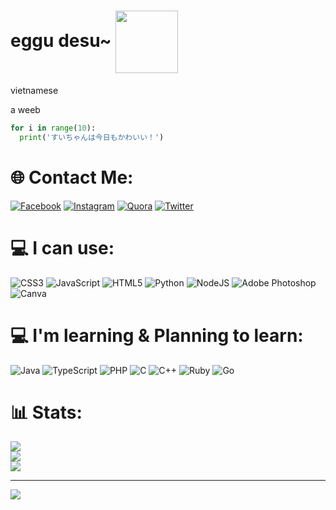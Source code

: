 <h1>eggu desu~ <img src="https://cdn.discordapp.com/emojis/557393461620506634.gif?size=128" style="width: 100px; vertical-align: middle"></img></h1>

vietnamese

a weeb

```py
for i in range(10):
  print('すいちゃんは今日もかわいい！')
```

# 🌐 Contact Me:
[![Facebook](https://img.shields.io/badge/Facebook-%231877F2.svg?logo=Facebook&logoColor=white)](https://facebook.com/pdteggman) [![Instagram](https://img.shields.io/badge/Instagram-%23E4405F.svg?logo=Instagram&logoColor=white)](https://instagram.com/benny_ng08) [![Quora](https://img.shields.io/badge/Quora-%23B92B27.svg?logo=Quora&logoColor=white)](https://quora.com/profile/piaw505) [![Twitter](https://img.shields.io/badge/Twitter-%231DA1F2.svg?logo=Twitter&logoColor=white)](https://twitter.com/piaw505) 

# 💻 I can use:
![CSS3](https://img.shields.io/badge/css3-%231572B6.svg?style=for-the-badge&logo=css3&logoColor=white) ![JavaScript](https://img.shields.io/badge/javascript-%23323330.svg?style=for-the-badge&logo=javascript&logoColor=%23F7DF1E) ![HTML5](https://img.shields.io/badge/html5-%23E34F26.svg?style=for-the-badge&logo=html5&logoColor=white) ![Python](https://img.shields.io/badge/python-3670A0?style=for-the-badge&logo=python&logoColor=ffdd54) ![NodeJS](https://img.shields.io/badge/node.js-6DA55F?style=for-the-badge&logo=node.js&logoColor=white) ![Adobe Photoshop](https://img.shields.io/badge/adobephotoshop-%2331A8FF.svg?style=for-the-badge&logo=adobephotoshop&logoColor=white) ![Canva](https://img.shields.io/badge/Canva-%2300C4CC.svg?style=for-the-badge&logo=Canva&logoColor=white)

# 💻 I'm learning & Planning to learn:
![Java](https://img.shields.io/badge/java-%23ED8B00.svg?style=for-the-badge&logo=java&logoColor=white) ![TypeScript](https://img.shields.io/badge/typescript-%23007ACC.svg?style=for-the-badge&logo=typescript&logoColor=white) ![PHP](https://img.shields.io/badge/php-%23777BB4.svg?style=for-the-badge&logo=php&logoColor=white) ![C](https://img.shields.io/badge/c-%2300599C.svg?style=for-the-badge&logo=c&logoColor=white) ![C++](https://img.shields.io/badge/c++-%2300599C.svg?style=for-the-badge&logo=c%2B%2B&logoColor=white) ![Ruby](https://img.shields.io/badge/ruby-%23CC342D.svg?style=for-the-badge&logo=ruby&logoColor=white) ![Go](https://img.shields.io/badge/go-%2300ADD8.svg?style=for-the-badge&logo=go&logoColor=white)

# 📊 Stats:
![](https://github-readme-stats.vercel.app/api?username=pdt1806&theme=radical&hide_border=false&include_all_commits=true&count_private=true)<br/>
![](https://github-readme-streak-stats.herokuapp.com/?user=pdt1806&theme=radical&hide_border=false)<br/>
![](https://github-readme-stats.vercel.app/api/top-langs/?username=pdt1806&theme=radical&hide_border=false&include_all_commits=true&count_private=true&layout=compact)

---
[![](https://visitcount.itsvg.in/api?id=pdt1806&icon=0&color=0)](https://visitcount.itsvg.in)
